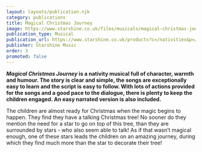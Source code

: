 ```yaml
---
layout: layouts/publication.njk
category: publications
title: Magical Christmas Journey
image: https://www.starshine.co.uk/files/musicals/magical-christmas-journey/Magical%20Christmas%20Journey-large.jpg
publication_type: Musical
publication_url: https://www.starshine.co.uk/products?c=/nativities&p=/magical-christmas-journey
publisher: Starshine Music
order: 3
promoted: false
---
```


**_Magical Christmas Journey_ is a nativity musical full of character, warmth and humour. The story is clear and simple, the songs are exceptionally easy to learn and the script is easy to follow. With lots of actions provided for the songs and a good pace to the dialogue, there is plenty to keep the children engaged. An easy narrated version is also included.**

The children are almost ready for Christmas when the magic begins to happen. They find they have a talking Christmas tree!  No sooner do they mention the need for a star to go on top of this tree, than they are surrounded by stars - who also seem able to talk! As if that wasn’t magical enough, one of these stars leads the children on an amazing journey, during which they find much more than the star to decorate their tree!
